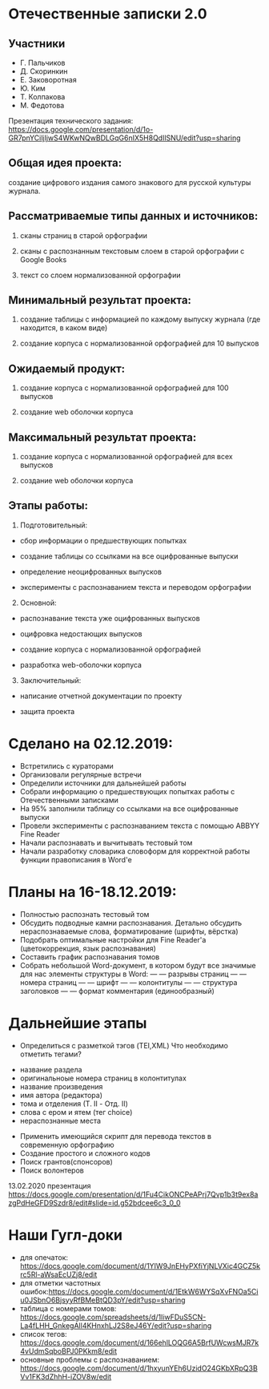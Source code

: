 # Отечественные записки 2.0
## Участники
* Г. Пальчиков
* Д. Скоринкин
* Е. Заковоротная
* Ю. Ким
* Т. Колпакова
* М. Федотова

Презентация технического задания: https://docs.google.com/presentation/d/1o-GR7pnYCiljIjwS4WKwNQwBDLGqG6nIX5H8QdIlSNU/edit?usp=sharing

## Общая идея проекта:
создание цифрового издания самого знакового для русской культуры журнала.

## Рассматриваемые типы данных и источников:
1. сканы страниц в старой орфографии

2. сканы с распознанным текстовым слоем в старой орфографии с Google Books

3. текст со слоем нормализованной орфографии

## Минимальный результат проекта:
1. создание таблицы с информацией по каждому выпуску журнала (где находится, в каком виде)

2. создание корпуса с нормализованной орфографией для 10 выпусков

## Ожидаемый продукт:
1. создание корпуса с нормализованной орфографией для 100 выпусков

2. создание  web оболочки корпуса

## Максимальный результат проекта:
1. создание корпуса с нормализованной орфографией для всех выпусков

2. создание  web оболочки корпуса

## Этапы работы:
1. Подготовительный:

* сбор информации о предшествующих попытках

* создание таблицы со ссылками на все оцифрованные выпуски

* определение неоцифрованных выпусков

* эксперименты с распознаванием текста и переводом орфографии

2. Основной:

* распознавание текста уже оцифрованных выпусков

* оцифровка недостающих выпусков

* создание корпуса с нормализованной орфографией

* разработка web-оболочки корпуса

3. Заключительный:

* написание отчетной документации по проекту

* защита проекта

# Сделано на 02.12.2019:

* Встретились с кураторами
* Организовали регулярные встречи
* Определили источники для дальнейшей работы
* Собрали информацию о предшествующих попытках работы с Отечественными записками
* На 95% заполнили таблицу со ссылками на все оцифрованные выпуски
* Провели эксперименты с распознаванием текста с помощью ABBYY Fine Reader
* Начали распознавать и вычитывать тестовый том
* Начали разработку словарика словоформ для корректной работы функции правописания в Word'e

# Планы на 16-18.12.2019: 
* Полностью распознать тестовый том
* Обсудить подводные камни распознавания. Детально обсудить нераспознаваемые слова, форматирование (шрифты, вёрстка)
* Подобрать оптимальные настройки для Fine Reader'a (цветокоррекция, язык распознавания)
* Составить график распознавания томов
* Собрать небольшой Word-документ, в котором будут все значимые для нас элементы структуры в Word:
 — — разрывы страниц
— — номера страниц
— — шрифт
— — колонтитулы
— — структура заголовков
— — формат комментария (единообразный)


# Дальнейшие этапы
* Определиться с разметкой тэгов (TEI,XML)
Что необходимо отметить тегами?
- название раздела
- оригинальноые номера страниц в колонтитулах
- название произведения
- имя автора (редактора)
- тома и отделения (Т. II - Отд. II)
- слова с ером и ятем (тег choice)
- нераспознанные места
* Применить имеющийся скрипт для перевода текстов в современную орфографию
* Создание простого и сложного кодов
* Поиск грантов(спонсоров)
* Поиск волонтеров

13.02.2020 презентация https://docs.google.com/presentation/d/1Fu4CikONCPeAPrj7Qvp1b3t9ex8azgPdHeGFD9Szdr8/edit#slide=id.g52bdcee6c3_0_0

# Наши Гугл-доки
- для опечаток: https://docs.google.com/document/d/1YIW9JnEHyPXfiYjNLVXic4GCZ5krc5Rl-aWsaEcUZj8/edit
- для отметки частотных ошибок:https://docs.google.com/document/d/1EtkW6WYSqXvFNOa5Ciu0JSbnO6BjsyyRfBMeBtQD3pY/edit?usp=sharing
- таблица с номерами томов: https://docs.google.com/spreadsheets/d/1IiwFDuS5CN-La4fLHH_GnkegAll4KHnxhLJ2S8eJ46Y/edit?usp=sharing
- список тегов: https://docs.google.com/document/d/166ehlLOQG6A5BrfUWcwsMJR7k4vUdmSqboBPJ0PKkm8/edit
- основные проблемы с распознаванием: https://docs.google.com/document/d/1hxyunYEh6UzidO24GKbXRpQ3BVv1FK3dZhhH-iZOV8w/edit
